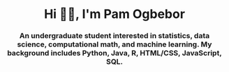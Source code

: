 <h1 align="center">Hi 👋🏾, I'm Pam Ogbebor</h1>
<h3 align="center">An undergraduate student interested in statistics, data science, computational math, and machine learning. My background includes Python, Java, R, HTML/CSS, JavaScript, SQL.</h3>
